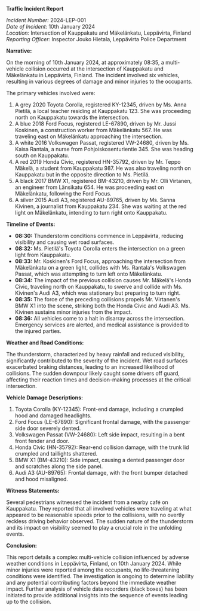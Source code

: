 **Traffic Incident Report**

*Incident Number:* 2024-LEP-001  
*Date of Incident:* 10th January 2024  
*Location:* Intersection of Kauppakatu and Mäkelänkatu, Leppävirta, Finland  
*Reporting Officer:* Inspector Jouko Hietala, Leppävirta Police Department  

**Narrative:**

On the morning of 10th January 2024, at approximately 08:35, a multi-vehicle collision occurred at the intersection of Kauppakatu and Mäkelänkatu in Leppävirta, Finland. The incident involved six vehicles, resulting in various degrees of damage and minor injuries to the occupants.

The primary vehicles involved were:
1. A grey 2020 Toyota Corolla, registered KY-12345, driven by Ms. Anna Pietilä, a local teacher residing at Kauppakatu 123. She was proceeding north on Kauppakatu towards the intersection.
2. A blue 2018 Ford Focus, registered LE-67890, driven by Mr. Jussi Koskinen, a construction worker from Mäkelänkatu 567. He was traveling east on Mäkelänkatu approaching the intersection.
3. A white 2016 Volkswagen Passat, registered VW-24680, driven by Ms. Kaisa Rantala, a nurse from Pohjoiskosenturientie 345. She was heading south on Kauppakatu.
4. A red 2019 Honda Civic, registered HN-35792, driven by Mr. Teppo Mäkelä, a student from Kauppakatu 987. He was also traveling north on Kauppakatu but in the opposite direction to Ms. Pietilä.
5. A black 2017 BMW X1, registered BM-43210, driven by Mr. Olli Virtanen, an engineer from Länsikatu 654. He was proceeding east on Mäkelänkatu, following the Ford Focus.
6. A silver 2015 Audi A3, registered AU-89765, driven by Ms. Sanna Kivinen, a journalist from Kauppakatu 234. She was waiting at the red light on Mäkelänkatu, intending to turn right onto Kauppakatu.

**Timeline of Events:**

- **08:30:** Thunderstorm conditions commence in Leppävirta, reducing visibility and causing wet road surfaces.
- **08:32:** Ms. Pietilä's Toyota Corolla enters the intersection on a green light from Kauppakatu.
- **08:33:** Mr. Koskinen's Ford Focus, approaching the intersection from Mäkelänkatu on a green light, collides with Ms. Rantala's Volkswagen Passat, which was attempting to turn left onto Mäkelänkatu.
- **08:34:** The impact of the previous collision causes Mr. Mäkelä's Honda Civic, traveling north on Kauppakatu, to swerve and collide with Ms. Kivinen's Audi A3, which was stationary but preparing to turn right.
- **08:35:** The force of the preceding collisions propels Mr. Virtanen's BMW X1 into the scene, striking both the Honda Civic and Audi A3. Ms. Kivinen sustains minor injuries from the impact.
- **08:36:** All vehicles come to a halt in disarray across the intersection. Emergency services are alerted, and medical assistance is provided to the injured parties.

**Weather and Road Conditions:**

The thunderstorm, characterized by heavy rainfall and reduced visibility, significantly contributed to the severity of the incident. Wet road surfaces exacerbated braking distances, leading to an increased likelihood of collisions. The sudden downpour likely caught some drivers off guard, affecting their reaction times and decision-making processes at the critical intersection.

**Vehicle Damage Descriptions:**

1. Toyota Corolla (KY-12345): Front-end damage, including a crumpled hood and damaged headlights.
2. Ford Focus (LE-67890): Significant frontal damage, with the passenger side door severely dented.
3. Volkswagen Passat (VW-24680): Left side impact, resulting in a bent front fender and door.
4. Honda Civic (HN-35792): Rear-end collision damage, with the trunk lid crumpled and taillights shattered.
5. BMW X1 (BM-43210): Side impact, causing a dented passenger door and scratches along the side panel.
6. Audi A3 (AU-89765): Frontal damage, with the front bumper detached and hood misaligned.

**Witness Statements:**

Several pedestrians witnessed the incident from a nearby café on Kauppakatu. They reported that all involved vehicles were traveling at what appeared to be reasonable speeds prior to the collisions, with no overtly reckless driving behavior observed. The sudden nature of the thunderstorm and its impact on visibility seemed to play a crucial role in the unfolding events.

**Conclusion:**

This report details a complex multi-vehicle collision influenced by adverse weather conditions in Leppävirta, Finland, on 10th January 2024. While minor injuries were reported among the occupants, no life-threatening conditions were identified. The investigation is ongoing to determine liability and any potential contributing factors beyond the immediate weather impact. Further analysis of vehicle data recorders (black boxes) has been initiated to provide additional insights into the sequence of events leading up to the collision.